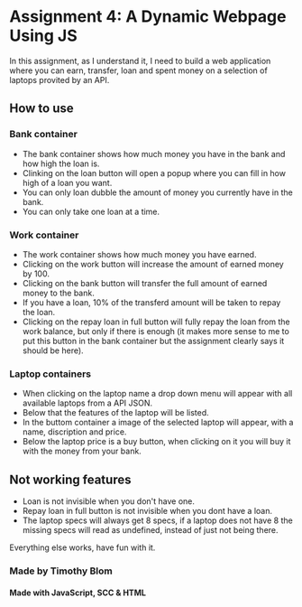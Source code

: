 # Assignment 4: A Dynamic Webpage Using JS

In this assignment, as I understand it, I need to build a web application where you can earn, transfer, loan and spent money on a selection of laptops provited by an API.

## How to use
### Bank container
- The bank container shows how much money you have in the bank and how high the loan is.
- Clinking on the loan button will open a popup where you can fill in how high of a loan you want.
- You can only loan dubble the amount of money you currently have in the bank.
- You can only take one loan at a time.

### Work container
- The work container shows how much money you have earned.
- Clicking on the work button will increase the amount of earned money by 100.
- Clicking on the bank button will transfer the full amount of earned money to the bank.
- If you have a loan, 10% of the transferd amount will be taken to repay the loan.
- Clicking on the repay loan in full button will fully repay the loan from the work balance, but only if there is enough (it makes more sense to me to put this button in the bank container but the assignment clearly says it should be here).

### Laptop containers
- When clicking on the laptop name a drop down menu will appear with all available laptops from a API JSON.
- Below that the features of the laptop will be listed.
- In the buttom container a image of the selected laptop will appear, with a name, discription and price.
- Below the laptop price is a buy button, when clicking on it you will buy it with the money from your bank.

## Not working features
- Loan is not invisible when you don't have one.
- Repay loan in full button is not invisible when you dont have a loan.
- The laptop specs will always get 8 specs, if a laptop does not have 8 the missing specs will read as undefined, instead of just not being there.

Everything else works, have fun with it.

### Made by Timothy Blom

#### Made with JavaScript, SCC & HTML